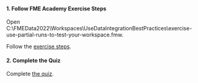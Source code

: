 <head><base target="_blank"> </head>

#### 1. Follow FME Academy Exercise Steps

Open C:\FMEData2022\Workspaces\UseDataIntegrationBestPractices\exercise-use-partial-runs-to-test-your-workspace.fmw.

Follow the [exercise steps](https://safe.my.trailhead.com/en/content/safe/modules/design-workspaces-for-advanced-reading-and-writing/exercise-use-partial-runs-to-test-your-workspace?trail_id=fme-desktop-basic).

#### 2. Complete the Quiz

Complete [the quiz](https://safe.my.trailhead.com/en/content/safe/modules/design-workspaces-for-advanced-reading-and-writing/exercise-use-partial-runs-to-test-your-workspace?trail_id=fme-desktop-basic#challenge).
